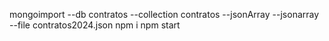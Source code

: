 mongoimport --db contratos --collection contratos --jsonArray --jsonarray --file contratos2024.json
npm i
npm start
